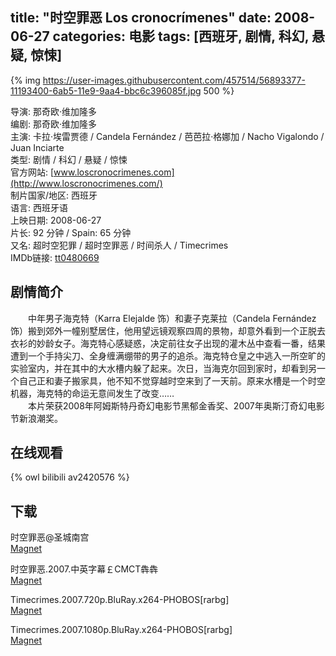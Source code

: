 title: "时空罪恶 Los cronocrímenes"
date: 2008-06-27
categories: 电影
tags: [西班牙, 剧情, 科幻, 悬疑, 惊悚]
---
{% img https://user-images.githubusercontent.com/457514/56893377-11193400-6ab5-11e9-9aa4-bbc6c396085f.jpg 500 %}

导演: 那奇欧·维加隆多  
编剧: 那奇欧·维加隆多  
主演: 卡拉·埃雷贾德 / Candela Fernández / 芭芭拉·格娜加 / Nacho Vigalondo / Juan Inciarte  
类型: 剧情 / 科幻 / 悬疑 / 惊悚  
官方网站: [www.loscronocrimenes.com](http://www.loscronocrimenes.com/)  
制片国家/地区: 西班牙  
语言: 西班牙语  
上映日期: 2008-06-27  
片长: 92 分钟 / Spain: 65 分钟  
又名: 超时空犯罪 / 超时空罪恶 / 时间杀人 / Timecrimes  
IMDb链接: [tt0480669](http://www.imdb.com/title/tt0480669)

## 剧情简介
　　中年男子海克特（Karra Elejalde 饰）和妻子克莱拉（Candela Fernández 饰）搬到郊外一幢别墅居住，他用望远镜观察四周的景物，却意外看到一个正脱去衣衫的妙龄女子。海克特心感疑惑，决定前往女子出现的灌木丛中查看一番，结果遭到一个手持尖刀、全身缠满绷带的男子的追杀。海克特仓皇之中逃入一所空旷的实验室内，并在其中的大水槽内躲了起来。次日，当海克尔回到家时，却看到另一个自己正和妻子搬家具，他不知不觉穿越时空来到了一天前。原来水槽是一个时空机器，海克特的命运无意间发生了改变……  
　　本片荣获2008年阿姆斯特丹奇幻电影节黑郁金香奖、2007年奥斯汀奇幻电影节新浪潮奖。

## 在线观看
{% owl bilibili av2420576 %}

## 下载
时空罪恶@圣城南宫  
[Magnet](magnet:?xt=urn:btih:9F2CDB1C7F1679CB6B06AD137059382EFF6B55C8)

时空罪恶.2007.中英字幕￡CMCT犇犇  
[Magnet](magnet:?xt=urn:btih:01DD6F38F326CF23636704404F2CBFB06C05B6CD)

Timecrimes.2007.720p.BluRay.x264-PHOBOS[rarbg]  
[Magnet](magnet:?xt=urn:btih:408C7517730D20645C66FBB38D93420464E8CD5E)

Timecrimes.2007.1080p.BluRay.x264-PHOBOS[rarbg]  
[Magnet](magnet:?xt=urn:btih:9FFDF6B9576F788729095E5BDEC125460216AC70)
